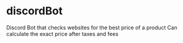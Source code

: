 # discordBot
Discord Bot that checks websites for the best price of a product
Can calculate the exact price after taxes and fees
